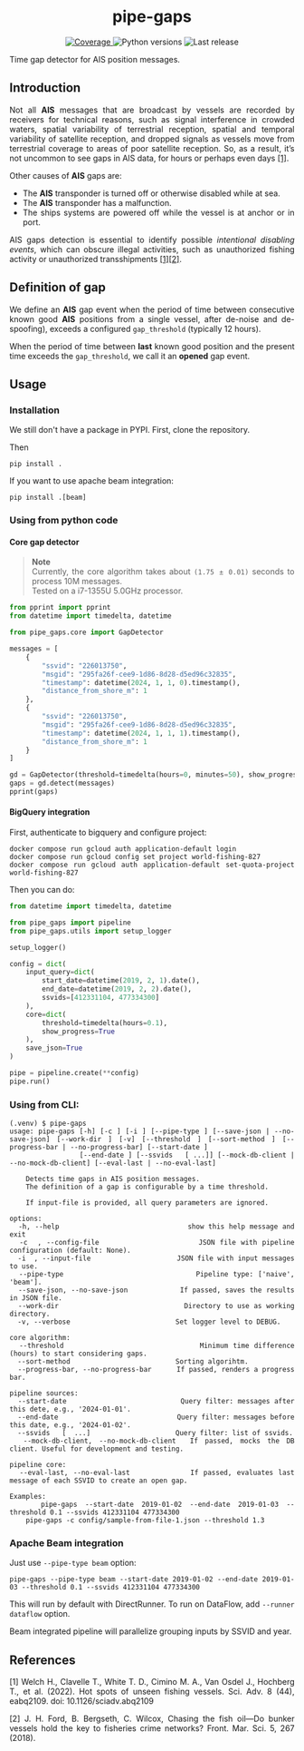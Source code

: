 <h1 align="center" style="border-bottom: none;"> pipe-gaps </h1>

<p align="center">
  <a href="https://codecov.io/gh/GlobalFishingWatch/pipe-gaps">
    <img alt="Coverage" src="https://codecov.io/gh/GlobalFishingWatch/pipe-gaps/branch/develop/graph/badge.svg?token=OO2L9SXVG0">
  </a>
  <a>
    <img alt="Python versions" src="https://img.shields.io/badge/python-3.9%20%7C%203.10%20%7C%203.11%20%7C%203.12-blue">
  </a>
  <a>
    <img alt="Last release" src="https://img.shields.io/github/v/release/GlobalFishingWatch/pipe-gaps">
  </a>
</p>

Time gap detector for AIS position messages.

[bigquery-emulator]: https://github.com/goccy/bigquery-emulator
[configure a SSH-key for GitHub]: https://docs.github.com/en/authentication/connecting-to-github-with-ssh/adding-a-new-ssh-key-to-your-github-account
[docker official instructions]: https://docs.docker.com/engine/install/
[docker compose plugin]: https://docs.docker.com/compose/install/linux/
[examples]: examples/
[git installed]: https://git-scm.com/downloads
[git workflow documentation]: GIT-WORKFLOW.md
[Makefile]: Makefile
[pip-tools]: https://pip-tools.readthedocs.io/en/stable/
[requirements.txt]: requirements.txt
[requirements/prod.in]: requirements/prod.in
[Semantic Versioning]: https://semver.org

## Introduction

<div align="justify">

Not all **AIS** messages that are broadcast by vessels
are recorded by receivers for technical reasons,
such as signal interference in crowded waters,
spatial variability of terrestrial reception,
spatial and temporal variability of satellite reception,
and dropped signals as vessels move from terrestrial coverage
to areas of poor satellite reception.
So, as a result,
it’s not uncommon to see gaps in AIS data,
for hours or perhaps even days [[1]](#1). 

Other causes of **AIS** gaps are:
* The **AIS** transponder is turned off or otherwise disabled while at sea.
* The **AIS** transponder has a malfunction.
* The ships systems are powered off while the vessel is at anchor or in port.

AIS gaps detection is essential to identify 
possible *intentional disabling events*,
which can obscure illegal activities,
such as unauthorized fishing activity or
unauthorized transshipments [[1]](#1)[[2]](#2).

## Definition of gap

We define an **AIS** gap event when the period of time between
consecutive known good **AIS** positions from a single vessel,
after de-noise and de-spoofing),
exceeds a configured `gap_threshold` (typically 12 hours).

When the period of time between **last** known good position
and the present time exceeds the `gap_threshold`,
we call it an **opened** gap event.

## Usage

### Installation

We still don't have a package in PYPI.
First, clone the repository.

Then
```shell
pip install .
```

If you want to use apache beam integration:
```shell
pip install .[beam]
```

### Using from python code

#### Core gap detector

> **Note**  
> Currently, the core algorithm takes about `(1.75 ± 0.01)` seconds to process 10M messages.  
  Tested on a i7-1355U 5.0GHz processor.


```python
from pprint import pprint
from datetime import timedelta, datetime

from pipe_gaps.core import GapDetector

messages = [
    {
        "ssvid": "226013750",
        "msgid": "295fa26f-cee9-1d86-8d28-d5ed96c32835",
        "timestamp": datetime(2024, 1, 1, 0).timestamp(),
        "distance_from_shore_m": 1
    },
    {
        "ssvid": "226013750",
        "msgid": "295fa26f-cee9-1d86-8d28-d5ed96c32835",
        "timestamp": datetime(2024, 1, 1, 1).timestamp(),
        "distance_from_shore_m": 1
    }
]

gd = GapDetector(threshold=timedelta(hours=0, minutes=50), show_progress=True)
gaps = gd.detect(messages)
pprint(gaps)
```

#### BigQuery integration

First, authenticate to bigquery and configure project:
```shell
docker compose run gcloud auth application-default login
docker compose run gcloud config set project world-fishing-827
docker compose run gcloud auth application-default set-quota-project world-fishing-827
```

Then you can do:
```python
from datetime import timedelta, datetime

from pipe_gaps import pipeline
from pipe_gaps.utils import setup_logger

setup_logger()

config = dict(
    input_query=dict(
        start_date=datetime(2019, 2, 1).date(),
        end_date=datetime(2019, 2, 2).date(),
        ssvids=[412331104, 477334300]
    ),
    core=dict(
        threshold=timedelta(hours=0.1),
        show_progress=True
    ),
    save_json=True
)

pipe = pipeline.create(**config)
pipe.run()
```


### Using from CLI:

```shell
(.venv) $ pipe-gaps
usage: pipe-gaps [-h] [-c ] [-i ] [--pipe-type ] [--save-json | --no-save-json] [--work-dir ] [-v] [--threshold ] [--sort-method ] [--progress-bar | --no-progress-bar] [--start-date ]
                 [--end-date ] [--ssvids   [ ...]] [--mock-db-client | --no-mock-db-client] [--eval-last | --no-eval-last]

    Detects time gaps in AIS position messages.
    The definition of a gap is configurable by a time threshold.

    If input-file is provided, all query parameters are ignored.

options:
  -h, --help                             show this help message and exit
  -c  , --config-file                    JSON file with pipeline configuration (default: None).
  -i  , --input-file                     JSON file with input messages to use.
  --pipe-type                            Pipeline type: ['naive', 'beam'].
  --save-json, --no-save-json            If passed, saves the results in JSON file.
  --work-dir                             Directory to use as working directory.
  -v, --verbose                          Set logger level to DEBUG.

core algorithm:
  --threshold                            Minimum time difference (hours) to start considering gaps.
  --sort-method                          Sorting algorihtm.
  --progress-bar, --no-progress-bar      If passed, renders a progress bar.

pipeline sources:
  --start-date                           Query filter: messages after this dete, e.g., '2024-01-01'.
  --end-date                             Query filter: messages before this date, e.g., '2024-01-02'.
  --ssvids   [  ...]                     Query filter: list of ssvids.
  --mock-db-client, --no-mock-db-client  If passed, mocks the DB client. Useful for development and testing.

pipeline core:
  --eval-last, --no-eval-last            If passed, evaluates last message of each SSVID to create an open gap.

Examples: 
    pipe-gaps --start-date 2019-01-02 --end-date 2019-01-03 --threshold 0.1 --ssvids 412331104 477334300
    pipe-gaps -c config/sample-from-file-1.json --threshold 1.3
```
### Apache Beam integration

Just use `--pipe-type beam` option:
```
pipe-gaps --pipe-type beam --start-date 2019-01-02 --end-date 2019-01-03 --threshold 0.1 --ssvids 412331104 477334300
```
This will run by default with DirectRunner.
To run on DataFlow, add `--runner dataflow` option.

Beam integrated pipeline will parallelize grouping inputs by SSVID and year.


## References
<a id="1">[1]</a> Welch H., Clavelle T., White T. D., Cimino M. A., Van Osdel J., Hochberg T., et al. (2022). Hot spots of unseen fishing vessels. Sci. Adv. 8 (44), eabq2109. doi: 10.1126/sciadv.abq2109

<a id="1">[2]</a> J. H. Ford, B. Bergseth, C. Wilcox, Chasing the fish oil—Do bunker vessels hold the key to fisheries crime networks? Front. Mar. Sci. 5, 267 (2018).